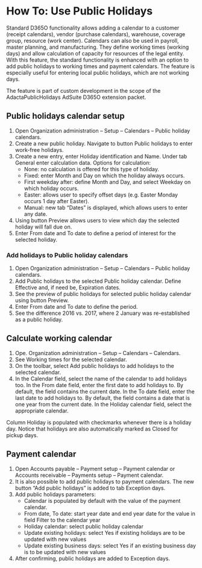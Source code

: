 # How To: Use Public Holidays

Standard D365O functionality allows adding a calendar to a customer (receipt calendars), vendor (purchase calendars), warehouse, coverage group, resource (work center). Calendars can also be used in payroll, master planning, and manufacturing. They define working times (working days) and allow calculation of capacity for resources of the legal entity. With this feature, the standard functionality is enhanced with an option to add public holidays to working times and payment calendars. The feature is especially useful for entering local public holidays, which are not working days.

The feature is part of custom development in the scope of the AdactaPublicHolidays AdSuite D365O extension packet.

## Public holidays calendar setup

1. Open Organization administration – Setup – Calendars – Public holiday calendars.
2. Create a new public holiday. Navigate to button Public holidays to enter work-free holidays.
3. Create a new entry, enter Holiday identification and Name. Under tab General enter calculation data. Options for calculation:
   - None: no calculation is offered for this type of holiday.
   - Fixed: enter Month and Day on which the holiday always occurs.
   - First weekday after: define Month and Day, and select Weekday on which holiday occurs.
   - Easter: allows user to specify offset days (e.g. Easter Monday occurs 1 day after Easter).
   - Manual: new tab “Dates” is displayed, which allows users to enter any date.
4. Using button Preview allows users to view which day the selected holiday will fall due on.
5. Enter From date and To date to define a period of interest for the selected holiday.
 
### Add holidays to Public holiday calendars 

1. Open Organization administration – Setup – Calendars – Public holiday calendars. 
2. Add Public holidays to the selected Public holiday calendar. Define Effective and, if need be, Expiration dates.
3. See the preview of public holidays for selected public holiday calendar using button Preview.
4. Enter From date and To date to define the period.
5. See the difference 2016 vs. 2017, where 2 January was re-established as a public holiday.
 
## Calculate working calendar

1. Ope. Organization administration – Setup – Calendars – Calendars. 
2. See Working times for the selected calendar.
3. On the toolbar, select Add public holidays to add holidays to the selected calendar.
4. In the Calendar field, select the name of the calendar to add holidays too. In the From date field, enter the first date to add holidays to. By default, the field contains the current date. In the To date field, enter the last date to add holidays to. By default, the field contains a date that is one year from the current date. In the Holiday calendar field, select the appropriate calendar.
 
Column Holiday is populated with checkmarks whenever there is a holiday day. Notice that holidays are also automatically marked as Closed for pickup days.
 
## Payment calendar

1. Open Accounts payable – Payment setup – Payment calendar or Accounts receivable – Payments setup – Payment calendar.
2. It is also possible to add public holidays to payment calendars. The new button “Add public holidays” is added to tab Exception days. 
3. Add public holidays parameters:
   - Calendar is populated by default with the value of the payment calendar.
   - From date, To date: start year date and end year date for the value in field Filter to the calendar year
   - Holiday calendar: select public holiday calendar
   - Update existing holidays: select Yes if existing holidays are to be updated with new values
   - Update existing business days:  select Yes if an existing business day is to be updated with new values
4. After confirming, public holidays are added to Exception days. 
 
